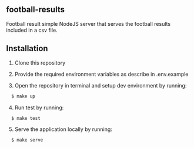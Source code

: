 ## football-results

Football result simple NodeJS server that serves the football results included in a csv file.

## Installation

1. Clone this repository

2. Provide the required environment variables as describe in .env.example

3. Open the repository in terminal and setup dev environment by running:

```sh
  $ make up
```

4. Run test by running:

```sh
  $ make test
```

5. Serve the application locally by running:

```sh
  $ make serve
```
